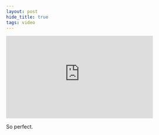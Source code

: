 ```yaml
---
layout: post
hide_title: true
tags: video
---
```

<iframe width="400" height="225" id="youtube_iframe" src="https://www.youtube.com/embed/t3r51QI4Ctw?feature=oembed&amp;enablejsapi=1&amp;origin=https://safe.txmblr.com&amp;wmode=opaque" frameborder="0" allow="accelerometer; autoplay; encrypted-media; gyroscope; picture-in-picture" allowfullscreen></iframe>  

So perfect.
